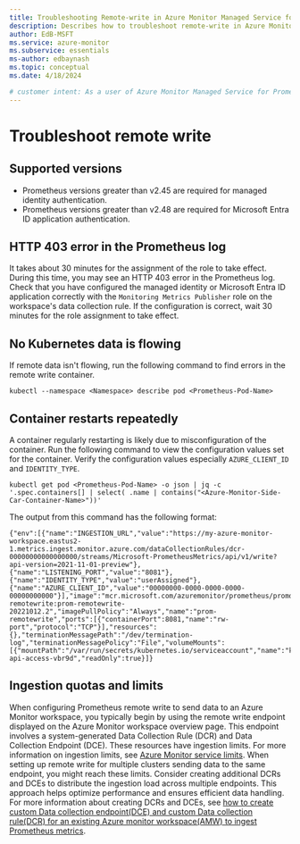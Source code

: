 ```yaml
---
title: Troubleshooting Remote-write in Azure Monitor Managed Service for Prometheus
description: Describes how to troubleshoot remote-write in Azure Monitor Managed Service for Prometheus
author: EdB-MSFT
ms.service: azure-monitor
ms.subservice: essentials
ms-author: edbaynash
ms.topic: conceptual
ms.date: 4/18/2024

# customer intent: As a user of Azure Monitor Managed Service for Prometheus, I want to troubleshoot remote-write issues so that I can ensure that my data is flowing correctly.
---
```


# Troubleshoot remote write


## Supported versions

- Prometheus versions greater than v2.45 are required for managed identity authentication.
- Prometheus versions greater than v2.48 are required for Microsoft Entra ID application authentication. 


##  HTTP 403 error in the Prometheus log

It takes about 30 minutes for the assignment of the role to take effect. During this time, you may see an HTTP 403 error in the Prometheus log. Check that you have configured the managed identity or Microsoft Entra ID application correctly with the `Monitoring Metrics Publisher` role on the workspace's data collection rule. If the configuration is correct, wait 30 minutes for the role assignment to take effect.


## No Kubernetes data is flowing

If remote data isn't flowing, run the following command to find errors in the remote write container.

```azurecli
kubectl --namespace <Namespace> describe pod <Prometheus-Pod-Name>
```


## Container restarts repeatedly

A container regularly restarting is likely due to misconfiguration of the container. Run the following command to view the configuration values set for the container. Verify the configuration values especially `AZURE_CLIENT_ID` and `IDENTITY_TYPE`.

```azureccli
kubectl get pod <Prometheus-Pod-Name> -o json | jq -c  '.spec.containers[] | select( .name | contains("<Azure-Monitor-Side-Car-Container-Name>"))'
```

The output from this command has the following format:

```
{"env":[{"name":"INGESTION_URL","value":"https://my-azure-monitor-workspace.eastus2-1.metrics.ingest.monitor.azure.com/dataCollectionRules/dcr-00000000000000000/streams/Microsoft-PrometheusMetrics/api/v1/write?api-version=2021-11-01-preview"},{"name":"LISTENING_PORT","value":"8081"},{"name":"IDENTITY_TYPE","value":"userAssigned"},{"name":"AZURE_CLIENT_ID","value":"00000000-0000-0000-0000-00000000000"}],"image":"mcr.microsoft.com/azuremonitor/prometheus/promdev/prom-remotewrite:prom-remotewrite-20221012.2","imagePullPolicy":"Always","name":"prom-remotewrite","ports":[{"containerPort":8081,"name":"rw-port","protocol":"TCP"}],"resources":{},"terminationMessagePath":"/dev/termination-log","terminationMessagePolicy":"File","volumeMounts":[{"mountPath":"/var/run/secrets/kubernetes.io/serviceaccount","name":"kube-api-access-vbr9d","readOnly":true}]}
```


## Ingestion quotas and limits

When configuring Prometheus remote write to send data to an Azure Monitor workspace, you typically begin by using the remote write endpoint displayed on the Azure Monitor workspace overview page. This endpoint involves a system-generated Data Collection Rule (DCR) and Data Collection Endpoint (DCE). These resources have ingestion limits. For more information on ingestion limits, see [Azure Monitor service limits](../service-limits.md#prometheus-metrics). When setting up remote write for multiple clusters sending data to the same endpoint, you might reach these limits. Consider creating additional DCRs and DCEs to distribute the ingestion load across multiple endpoints. This approach helps optimize performance and ensures efficient data handling. For more information about creating DCRs and DCEs, see [how to create custom Data collection endpoint(DCE) and custom Data collection rule(DCR) for an existing Azure monitor workspace(AMW) to ingest Prometheus metrics](https://aka.ms/prometheus/remotewrite/dcrartifacts).
